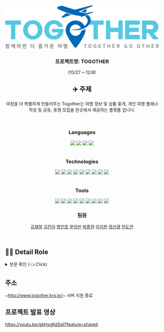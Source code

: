 
<div align="center" >
<img src="https://github.com/IronKim/togOther/blob/main/src/main/webapp/src/assets/image/Logo.png?raw=true">
</div>

<div align="center" >
  
### 프로젝트명: TOGOTHER
(10/27 ~ 12/8)

## ✈️ 주제 <a name = "Subject"></a>
여정을 더 특별하게 만들어주는 Togother는 여행 정보 및 상품 중개, 개인 여행 플래너 작성 및 공유, 동행 모집을 한곳에서 제공하는 플랫폼 입니다.

<br>

<div align="center">

  ### Languages
  <div>
    <img src="https://img.shields.io/badge/HTML5-E34F26?style=flat&logo=HTML5&logoColor=white"/>
    <img src="https://img.shields.io/badge/CSS-1572B6?style=flat&logo=css3&logoColor=white"/>
    <img src="https://img.shields.io/badge/JavaScript-F7DF1E?style=flat&logo=JavaScript&logoColor=white"/>
    <img src="https://img.shields.io/badge/Java-007396?style=flat-square&logo=Java&logoColor=white"/>
  </div>

<br>

  ### Technologies
  <div>
    <img src="https://img.shields.io/badge/Git-F05032?style=flat&logo=GIT&logoColor=white"/>
    <img src="https://img.shields.io/badge/SpringBoot-6DB33F?style=flat&logo=SpringBoot&logoColor=white"/>
    <img src="https://img.shields.io/badge/SpringSecurity-6DB33F?style=flat&logo=SpringSecurity&logoColor=white"/>
    <img src="https://img.shields.io/badge/mysql-4479A1?style=flat&logo=mysql&logoColor=white"/>
    <img src="https://img.shields.io/badge/JWT-white?style=flat"/>
    <img src ="https://img.shields.io/badge/jpa-6DB33F?&logo=jpa&logoColor=white"/>
    <img src="https://img.shields.io/badge/react-61DAFB?style=flat&logo=react&logoColor=white"/>
    <img src="https://img.shields.io/badge/BootStrap-7952B3?style=flat&logo=bootstrap&logoColor=white"/>
    <img src="https://img.shields.io/badge/WebSocket-F7DF1E?style=flat"/>
    
  </div>

<br>

  ### Tools
  <div>
    <img src="https://img.shields.io/badge/STS4-6DB33F?style=flat&logo=spring&logoColor=white"/>
    <img src="https://img.shields.io/badge/NaverCloud-03C75A?style=flat&logo=Naver&logoColor=white"/>
    <img src="https://img.shields.io/badge/jenkins-D24939?style=flat&logo=jenkins&logoColor=white"/>
    <img src="https://img.shields.io/badge/docker-2496ED?style=flat&logo=docker&logoColor=white"/>
    <img src="https://img.shields.io/badge/GitHub-181717?style=flat&logo=github&logoColor=white"/>
    <img src="https://img.shields.io/badge/Slack-4A154B?style=flat&logo=slack&logoColor=white"/>
    <img src="https://img.shields.io/badge/jira-0052CC?style=flat&logo=jira&logoColor=white"/>
    <img src="https://img.shields.io/badge/lombok-red?style=flat"/>
    <img src="https://img.shields.io/badge/visualstudio%20code-007ACC?style=flat&logo=visualstudiocode&logoColor=white"/>
  </div>



### 팀원
  [김재철](https://github.com/IronKim)
  [김진아](https://github.com/fantazina)
  [명인호](https://github.com/inho1019)
  [문이빈](https://github.com/yibeen)
  [박종현](https://github.com/whdgusdl)
  [이지현](https://github.com/HYUN0O)
  [정선경](https://github.com/tjsrud18)
  [한도연](https://github.com/DoYeonHan)

<br>

<div align="left">

 ## 💁‍♂️ Detail Role <a name = "role"></a> 

<details>
  <summary> 
   본문 확인 (👈 Click)
  </summary>


+ [김재철](https://github.com/IronKim)
  - 팀장:
    - 프로젝트 총괄 및 전반적인 프로젝트 구조 설계
    - 팀원의 기능구현 지원
    - 코드 최적화
  - 백엔드:
    - 포트원 API를 사용한 본인인증 구현
    - JWT 로그인 구현
    - javamailsender를 사용한 아이디/비밀번호 찾기 구현
    - 장소 좋아요 기능 구현
    - 네이버 소셜로그인
    - 회원정보 수정,탈퇴 구현
    - 관리자 페이지의 유저관리, 도시, 장소, 여행패키지 추가, 수정 구현
    - REST API 설계
  - 프론트엔드:
    - 로그인 UI와 유효성 검사
    - 아이디, 비밀번호 찾기 UI
    - ZUSTAND를 통한 전역 상태 관리
    - 리액트 라우터를 활용한 권한별 라우팅 제어
  - 인프라:
    - 서버 구축 및 배포
    - 도커와 젠킨스를 통한 CI/CD 구축

+ [김진아](https://github.com/fantazina)
  - 프론트엔드:
    - 미디어 쿼리를 이용한 반응형, 모바일 푸터 구현
    - 도시 정보 페이지 UI
    - 마이페이지 기본 UI
    - 예약페이지 기본 UI
    - open.er API를 이용한 나라별 환율 조회
    - openweathermap API를 이용한 나라별 날씨 조회
    - Sweet alert 라이브러리를 이용한 사이트 모달 통합
    - 여행 패키지 페이지 캘린더 구현

+ [명인호](https://github.com/inho1019)
  - 백엔드:
    - NCP object storage 연결을 통한 이미지 업로드 구현
    - 카카오톡 메시지 API를 사용한 메시지 전송 및 리프레시 토큰을 통한 액세스 토큰 발급
    - 실시간 채팅 프론트 연결점 구현
    - 채팅룸 구현
    - 무한스크롤 페이지네이션 구현
  - 프론트엔드:
    - 플래너 CRUD 및 기본 UI 구현
    - 커뮤니티 기본 UI 구현
    - 플래너 리스트 및 무한 스크롤 구현
    - 마이페이지의 플래너, 동행, 예약내역 구현
    - 전 페이지 검색 구현
    - 유저 MBTI 테스트 및 매핑 
    - 포트원을 사용한 결제 구현
    - 여행 패키지 메인화면 구현 및 예약 페이지 구현
    - 관리자 페이지 동행, 플래너, 예약 내역 구현
    - 채팅 페이지 기본 UI 및 채팅 프론트 구현
    - 전 페이지 CSS 세부 담당
  - 인프라:
    - ERD 클라우드를 통한 ERD 설계
    - NCP object storage 설정
   
+ [문이빈](https://github.com/yibeen)
  - 백엔드:
    - 여행 패키지 테이블 설계
    - 여행 패키지 CRUD 구현
  - 프론트엔드:
    - 도시 리스트 나열
    - 도시 리스트 아코디언을 활용하여 도시 필터링
    - 캐러셀로 도시 추천
    - 도시 상세 페이지 정보 나열
    - 여행 패키지 나열
    - 여행 패키지 상세 페이지 정보 불러오기와 패키지 개수 선택 기능
    - 좋아요를 클릭한 장소를 마이페이지에 나열
    - 마이페이지에 좋아요 취소 기능
  - 데이터:
    - 전체 나라, 도시, 명소, 맛집, 패키지 데이터 관리

+ [박종현](https://github.com/whdgusdl)
  - 백엔드:
    - 여행 장소 CRUD 구현  
    - 여행 장소 리뷰 CRUD 구현
  - 프론트엔드:
    - 장소 페이지 기본 UI 구현
    - Google Map API를 이용하여 지도 출력
    - 여행 장소 리뷰 무한 스크롤 구현
    - 리뷰에 등록된 사진을 모달을 이용하여 출력
    - 유저 프로필을 모달을 이용하여 출력
   
+ [이지현](https://github.com/HYUN0O)
  - 백엔드:
    - WebSocket, Stomp, SockJS 환경 설정 및 1:1, 1:N 실시간 채팅
    - 채팅방 나가기 기능
    - 채팅방 메시지 로그 DB저장 및 불러오기
    - 채팅 메시지 시간 표시
  - 프론트엔드:
    - 메인페이지 여행 지역, 국가, 도시순으로 선택 구현
    - 헤더컴포넌트 구성

+ [정선경](https://github.com/tjsrud18)
    - 백엔드:
      - 동행 게시글 저장, 수정, 삭제 구현
      - 구글 PLACES API 검색 장소 저장
    - 프론트엔드:
      - 동행 게시글 출력
      - 동행 게시글 저장, 수정, 삭제
      - 동행 일정 추가 모달 구현
      - 동행 일정 추가시 저장된 장소 검색
      - 구글 PLACES API 연동
      - 동행 일정 추가 선택한 날짜별 정렬
      - 구글맵 현재위치 구현
      - 동행 게시글 일정별 구글맵 위치 표시
      - figma를 이용한 와이어 프레임 제작

+ [한도연](https://github.com/DoYeonHan)
    - 백엔드:
      - 회원가입 이메일 중복 체크
      - Spring Validation을 이용한 회원가입 유효성 검사
      - 유저 프로필 사진 수정 기능
    - 프론트엔드:
      - 로그인 초기 UI 구상
      - 회원 가입 약관 동의
      - 유저 여행 취향 및 음식 취향 UI
      - 모바일 헤더 구현

</div>
</details>


</div>

</div>


## 주소 <a name = "Web address"></a> 
~http://www.togother.kro.kr/~ 서버 지원 종료

## 프로젝트 발표 영상
https://youtu.be/gbHsgKdSslI?feature=shared

